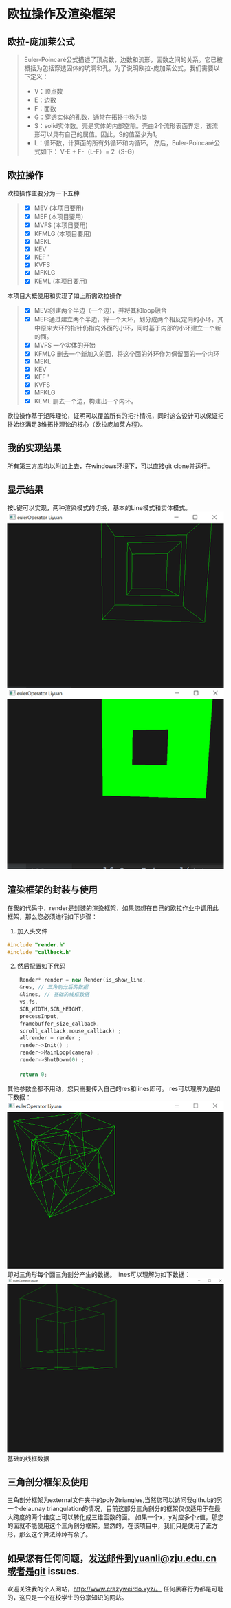 # 欧拉操作及渲染框架

## 欧拉-庞加莱公式

> Euler-Poincaré公式描述了顶点数，边数和流形，面数之间的关系。它已被概括为包括穿透固体的坑洞和孔。为了说明欧拉-庞加莱公式，我们需要以下定义：
> - V：顶点数
> - E：边数
> - F：面数
> - G：穿透实体的孔数，通常在拓扑中称为类
> - S：solid实体数。壳是实体的内部空隙。壳由2个流形表面界定，该流形可以具有自己的属值。因此，S的值至少为1。
> - L：循环数，计算面的所有外循环和内循环。
然后，Euler-Poincaré公式如下： V-E + F-（L-F）= 2（S-G）

## 欧拉操作

欧拉操作主要分为一下五种
> - [x] MEV (本项目要用)
> - [x] MEF (本项目要用)
> - [x] MVFS (本项目要用)
> - [x] KFMLG (本项目要用)
> - [x] MEKL
> - [x] KEV 
> - [x] KEF '
> - [x] KVFS 
> - [x] MFKLG 
> - [x] KEML (本项目要用)


本项目大概使用和实现了如上所需欧拉操作

> - [x] MEV:创建两个半边（一个边），并将其和loop融合
> - [x] MEF:通过建立两个半边，将一个大环，划分成两个相反定向的小环，其中原来大环的指针仍指向外面的小环，同时基于内部的小环建立一个新的面。
> - [x] MVFS 一个实体的开始
> - [x] KFMLG 删去一个新加入的面，将这个面的外环作为保留面的一个内环
> - [x] MEKL 
> - [x] KEV 
> - [x] KEF '
> - [x] KVFS 
> - [x] MFKLG 
> - [x] KEML 删去一个边，构建出一个内环。
> 
欧拉操作基于矩阵理论，证明可以覆盖所有的拓扑情况，同时这么设计可以保证拓扑始终满足3维拓扑理论的核心（欧拉庞加莱方程）。

## 我的实现结果
所有第三方库均以附加上去，在windows环境下，可以直接git clone并运行。

## 显示结果
按L键可以实现，两种渲染模式的切换，基本的Line模式和实体模式。
![](images/2020-11-22-22-42-28.png)
![](images/2020-11-22-22-42-38.png)

## 渲染框架的封装与使用

在我的代码中，render是封装的渲染框架，如果您想在自己的欧拉作业中调用此框架，那么您必须进行如下步骤：
1. 加入头文件
```C++
#include "render.h"
#include "callback.h"
```
2. 然后配置如下代码
```C++
    Render* render = new Render(is_show_line,
    &res, // 三角剖分后的数据
    &lines, // 基础的线框数据
    vs,fs,
    SCR_WIDTH,SCR_HEIGHT,
    processInput,
    framebuffer_size_callback,
    scroll_callback,mouse_callback) ;
    allrender = render ;
    render->Init() ;
    render->MainLoop(camera) ;
    render->ShutDown(0) ;

    return 0;
```
其他参数全都不用动，您只需要传入自己的res和lines即可。
res可以理解为是如下数据：
![](images/2020-11-22-23-15-47.png)
即对三角形每个面三角剖分产生的数据。 
lines可以理解为如下数据：
![](images/2020-11-22-23-16-53.png)
基础的线框数据

## 三角剖分框架及使用

三角剖分框架为external文件夹中的poly2triangles,当然您可以访问我github的另一个delaunay triangulation的情况，目前这部分三角剖分的框架仅仅适用于在最大跨度的两个维度上可以转化成三维函数的面。 如果一个x，y对应多个z值，那您的面就不能使用这个三角剖分框架。显然的，在该项目中，我们只是使用了正方形，那么这个算法绰绰有余了。


## 如果您有任何问题，发送邮件到yuanli@zju.edu.cn或者是git issues.
欢迎关注我的个人网站，http://www.crazyweirdo.xyz/。
任何黑客行为都是可耻的，这只是一个在校学生的分享知识的网站。 